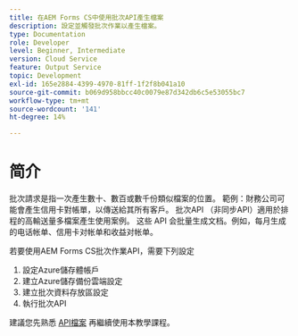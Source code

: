 ```yaml
---
title: 在AEM Forms CS中使用批次API產生檔案
description: 設定並觸發批次作業以產生檔案。
type: Documentation
role: Developer
level: Beginner, Intermediate
version: Cloud Service
feature: Output Service
topic: Development
exl-id: 165e2884-4399-4970-81ff-1f2f8b041a10
source-git-commit: b069d958bbcc40c0079e87d342db6c5e53055bc7
workflow-type: tm+mt
source-wordcount: '141'
ht-degree: 14%

---
```


# 简介

批次請求是指一次產生數十、數百或數千份類似檔案的位置。 範例：財務公司可能會產生信用卡對帳單，以傳送給其所有客戶。
批次API （非同步API）適用於排程的高輸送量多檔案產生使用案例。 这些 API 会批量生成文档。例如，每月生成的电话帐单、信用卡对帐单和收益对帐单。

若要使用AEM Forms CS批次作業API，需要下列設定

1. 設定Azure儲存體帳戶
1. 建立Azure儲存備份雲端設定
1. 建立批次資料存放區設定
1. 執行批次API

建議您先熟悉 [API檔案](https://experienceleague.adobe.com/docs/experience-manager-cloud-service/assets/batch-api.yaml?lang=en) 再繼續使用本教學課程。
